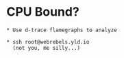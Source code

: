 
  # CPU Bound?

    * Use d-trace flamegraphs to analyze

    * ssh root@webrebels.yld.io
      (not you, me silly...)












